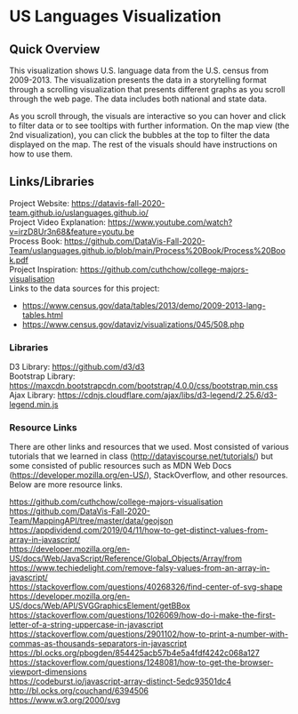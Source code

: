 # US Languages Visualization

## Quick Overview
This visualization shows U.S. language data from the U.S. census from 2009-2013. The visualization presents the data in a storytelling format through a scrolling visualization that presents different graphs as you scroll through the web page. The data includes both national and state data.

As you scroll through, the visuals are interactive so you can hover and click to filter data or to see tooltips with further information. On the map view (the 2nd visualization), you can click the bubbles at the top to filter the data displayed on the map. The rest of the visuals should have instructions on how to use them.

## Links/Libraries

Project Website: https://datavis-fall-2020-team.github.io/uslanguages.github.io/ <br>
Project Video Explanation: https://www.youtube.com/watch?v=irzD8Ur3n68&feature=youtu.be <br>
Process Book: https://github.com/DataVis-Fall-2020-Team/uslanguages.github.io/blob/main/Process%20Book/Process%20Book.pdf <br>
Project Inspiration:  https://github.com/cuthchow/college-majors-visualisation <br>
Links to the data sources for this project: 
  * https://www.census.gov/data/tables/2013/demo/2009-2013-lang-tables.html
  * https://www.census.gov/dataviz/visualizations/045/508.php


### Libraries
D3 Library: https://github.com/d3/d3 <br>
Bootstrap Library: https://maxcdn.bootstrapcdn.com/bootstrap/4.0.0/css/bootstrap.min.css <br>
Ajax Library: https://cdnjs.cloudflare.com/ajax/libs/d3-legend/2.25.6/d3-legend.min.js

### Resource Links
There are other links and resources that we used. Most consisted of various tutorials that we learned in class (http://dataviscourse.net/tutorials/) but some consisted of public resources such as MDN Web Docs (https://developer.mozilla.org/en-US/), StackOverflow, and other resources. Below are more resource links.<br>

https://github.com/cuthchow/college-majors-visualisation <br>
https://github.com/DataVis-Fall-2020-Team/MappingAPI/tree/master/data/geojson <br>
https://appdividend.com/2019/04/11/how-to-get-distinct-values-from-array-in-javascript/ <br>
https://developer.mozilla.org/en-US/docs/Web/JavaScript/Reference/Global_Objects/Array/from <br>
https://www.techiedelight.com/remove-falsy-values-from-an-array-in-javascript/ <br>
https://stackoverflow.com/questions/40268326/find-center-of-svg-shape <br>
https://developer.mozilla.org/en-US/docs/Web/API/SVGGraphicsElement/getBBox <br>
https://stackoverflow.com/questions/1026069/how-do-i-make-the-first-letter-of-a-string-uppercase-in-javascript <br>
https://stackoverflow.com/questions/2901102/how-to-print-a-number-with-commas-as-thousands-separators-in-javascript <br>
https://bl.ocks.org/pbogden/854425acb57b4e5a4fdf4242c068a127 <br>
https://stackoverflow.com/questions/1248081/how-to-get-the-browser-viewport-dimensions <br>
https://codeburst.io/javascript-array-distinct-5edc93501dc4 <br>
http://bl.ocks.org/couchand/6394506 <br>
https://www.w3.org/2000/svg <br>

